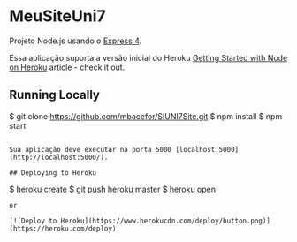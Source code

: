 # MeuSiteUni7

Projeto Node.js usando o [Express 4](http://expressjs.com/).

Essa aplicação suporta a versão inicial do Heroku [Getting Started with Node on Heroku](https://devcenter.heroku.com/articles/getting-started-with-nodejs) article - check it out.

## Running Locally

$ git clone https://github.com/mbacefor/SIUNI7Site.git
$ npm install
$ npm start
```

Sua aplicação deve executar na porta 5000 [localhost:5000](http://localhost:5000/).

## Deploying to Heroku

```
$ heroku create
$ git push heroku master
$ heroku open
```
or

[![Deploy to Heroku](https://www.herokucdn.com/deploy/button.png)](https://heroku.com/deploy)